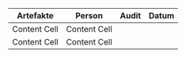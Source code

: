 | Artefakte     | Person        | Audit | Datum |
| ------------- | ------------- |------ |-------|
| Content Cell  | Content Cell  |
| Content Cell  | Content Cell  |
